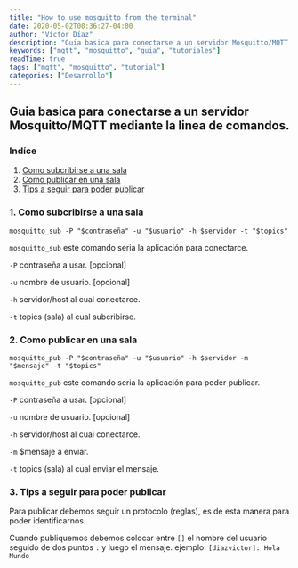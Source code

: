 ```yaml
---
title: "How to use mosquitto from the terminal"
date: 2020-05-02T00:36:27-04:00
author: "Víctor Díaz"
description: "Guia basica para conectarse a un servidor Mosquitto/MQTT mediante la linea de comandos."
keywords: ["mqtt", "mosquitto", "guia", "tutoriales"]
readTime: true
tags: ["mqtt", "mosquitto", "tutorial"]
categories: ["Desarrollo"]
---
```


## Guia basica para conectarse a un servidor Mosquitto/MQTT mediante la linea de comandos.

### Indíce
1. [Como subcribirse a una sala](#1-como-subcribirse-a-una-sala)
2. [Como publicar en una sala](#2-como-publicar-en-una-sala)
3. [Tips a seguir para poder publicar](#3-tips-a-seguir-para-poder-publicar)

### 1. Como subcribirse a una sala

```
mosquitto_sub -P "$contraseña" -u "$usuario" -h $servidor -t "$topics"
```

`mosquitto_sub` este comando seria la aplicación para conectarce.

`-P` contraseña a usar. [opcional]

`-u` nombre de usuario. [opcional]

`-h` servidor/host al cual conectarce.

`-t` topics (sala) al cual subcribirse.

### 2. Como publicar en una sala

```
mosquitto_pub -P "$contraseña" -u "$usuario" -h $servidor -m "$mensaje" -t "$topics"
```

`mosquitto_pub` este comando seria la aplicación para poder publicar.

`-P` contraseña a usar. [opcional]

`-u` nombre de usuario. [opcional]

`-h` servidor/host al cual conectarce.

`-m` $mensaje a enviar.

`-t` topics (sala) al cual enviar el mensaje.

### 3. Tips a seguir para poder publicar

Para publicar debemos seguir un protocolo (reglas), es de esta manera para poder identificarnos.

Cuando publiquemos debemos colocar entre `[]` el nombre del usuario seguido de dos puntos `:` y luego el mensaje.
ejemplo: `[diazvictor]: Hola Mundo`
